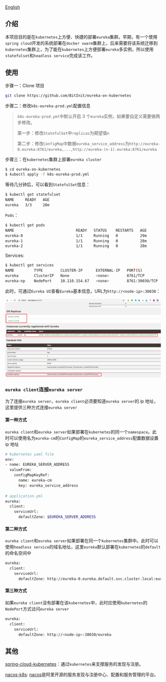 [English](README_en.md)
## 介绍
本项目目的是在`kubernetes`上方便、快捷的部署`eureka`集群。早期，有一个使用`spring cloud`开发的系统部署在`docker swarm`集群上，后来需要将该系统迁移到`kubernetes`集群上，为了能在`kubernetes`上方便部署`eureka`多实例，所以使用`statefulset`和`headless service`完成该工作。

## 使用
步骤一：Clone 项目

``` sh
git clone https://github.com/BitInit/eureka-on-kubernetes
```

步骤二：修改`k8s-eureka-prod.yml`配置信息

> `k8s-eureka-prod.yml`中默认开启 3 个`eureka`实例，如果要自定义需要做两步修改。
> 
> 第一步：修改`StatefulSet`中`replicas`为期望值`n`
> 
> 第二步：修改`ConfigMap`中数据`eureka_service_address`为`http://eureka-0.eureka:8761/eureka,...,http://eureka-(n-1).eureka:8761/eureka`

步骤三：在`kubernetes`集群上部署`eureka cluster`

``` sh
$ cd eureka-on-kubernetes
$ kubectl apply -f k8s-eureka-prod.yml
```

等待几分钟后，可以看到`StatefulSet`信息：

``` sh
$ kubectl get statefulset
NAME     READY   AGE
eureka   3/3     28m
```

`Pods`：

``` sh
$ kubectl get pods
NAME                            READY   STATUS    RESTARTS   AGE
eureka-0                        1/1     Running   0          29m
eureka-1                        1/1     Running   0          28m
eureka-2                        1/1     Running   0          28m
```

Services:

``` sh
$ kubectl get services
NAME         TYPE        CLUSTER-IP      EXTERNAL-IP   PORT(S)          AGE
eureka       ClusterIP   None            <none>        8761/TCP         16m
eureka-np    NodePort    10.110.154.67   <none>        8761:30030/TCP   16m
```

此时，可通过`Eureka UI`查看`Eureka`基本信息，URL为`http://<node-ip>:30030`：

![success](images/eureka.png)

### `eureka client`连接`eureka server`
为了连接`eureka server`，`eureka client`必须要知道`eureka server`的 ip 地址，这里提供三种方式连接`eureka server`

#### 第一种方式
`eureka client`和`eureka server`如果部署在`kubernetes`的同一个`namespace`。此时可以使用名为`eureka-cm`的`ConfigMap`的`eureka_service_address`配置数据设置 ip 地址

``` sh
# kubernetes yaml file
env:
- name: EUREKA_SERVER_ADDRESS
  valueFrom:
    configMapKeyRef:
      name: eureka-cm
      key: eureka_service_address

# application.yml
eureka:
  client:
    serviceUrl:
      defaultZone: $EUREKA_SERVER_ADDRESS
```

#### 第二种方式
`eureka client`和`eureka server`如果部署在同一个`kubernetes`集群中。此时可以使用`headless service`的域名地址，这里`eureka`默认部署在`kubernetes`的`default`的命名空间中

``` sh
eureka:
  client:
    serviceUrl:
      defaultZone: http://eureka-0.eureka.default.svc.cluster.local:eureka:8761/eureka,http://eureka-1.eureka.default.svc.cluster.local:eureka:8761/eureka,http://eureka-2.eureka.default.svc.cluster.local:eureka:8761/eureka
```

#### 第三种方式
如果`eureka client`没有部署在该`kubernetes`中，此时应使用`kubernetes`的`NodePort`方式访问`eureka server`

``` sh 
eureka:
  client:
    serviceUrl:
      defaultZone: http://<node-ip>:30030/eureka
```

## 其他
[spring-cloud-kubernetes](https://github.com/spring-cloud/spring-cloud-kubernetes)：通过`kubernetes`来支撑服务的发现与注册。

[nacos-k8s](https://github.com/nacos-group/nacos-k8s): [nacos](https://nacos.io/en-us/)是阿里开源的服务发现与注册中心、配置和服务管理的平台。